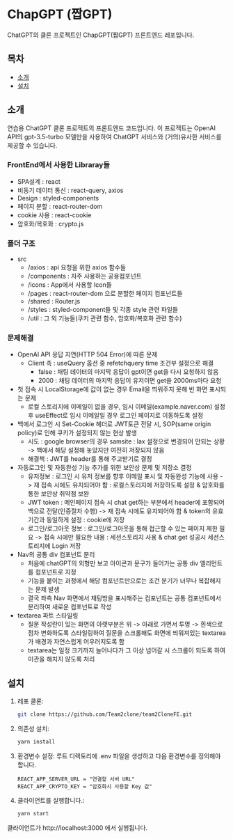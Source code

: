 # ChapGPT (짭GPT)
ChatGPT의 클론 프로젝트인 ChapGPT(짭GPT) 프론트엔드 레포입니다.

## 목차
- [소개](#소개)
- [설치](#설치)

## 소개
연습용 ChatGPT 클론 프로젝트의 프론트엔드 코드입니다. 이 프로젝트는 OpenAI API의 gpt-3.5-turbo 모델만을 사용하여 ChatGPT 서비스와 (거의)유사한 서비스를 제공할 수 있습니다.

### FrontEnd에서 사용한 Libraray들 
- SPA설계 : react
- 비동기 데이터 통신 : react-query, axios
- Design : styled-components
- 페이지 분할 : react-router-dom
- cookie 사용 : react-cookie
- 암호화/복호화 : crypto.js

### 폴더 구조
* src 
    - /axios : api 요청을 위한 axios 함수들
    - /components : 자주 사용하는 공용컴포넌트
    - /icons : App에서 사용할 Icon들
    - /pages : react-router-dom 으로 분할한 페이지 컴포넌트들
    - /shared : Router.js 
    - /styles : styled-component들 및 각종 style 관련 파일들
    - /util : 그 외 기능들(쿠키 관련 함수, 암호화/복호화 관련 함수)

### 문제해결
- OpenAI API 응답 지연(HTTP 504 Error)에 따른 문제
    - Client 측 : useQuery 옵션 중 refetchquery time 조건부 설정으로 해결
        + false : 채팅 데이터의 마지막 응답이 gpt이면 get을 다시 요청하지 않음
        + 2000 : 채팅 데이터의 마지막 응답이 유저이면 get을 2000ms마다 요청
- 첫 접속 시 LocalStorage에 값이 없는 경우 Email을 띄워주지 못해 빈 화면 표시되는 문제
    - 로컬 스토리지에 이메일이 없을 경우, 임시 이메일(example.naver.com) 설정 후 useEffect로 임시 이메일일 경우 로그인 페이지로 이동하도록 설정
- 백에서 로그인 시 Set-Cookie 헤더로 JWT토큰 전달 시, SOP(same origin policy)로 인해 쿠키가 설정되지 않는 현상 발생
    - 시도 : google browser의 경우 samsite : lax 설정으로 변경되어 안되는 상황 -> 백에서 해당 설정해 놓았지만 여전히 저장되지 않음
    - 해결책 : JWT를 header를 통해 주고받기로 결정
- 자동로그인 및 자동완성 기능 추가를 위한 보안상 문제 및 저장소 결정  
    - 유저정보 : 로그인 시 유저 정보를 향후 이메일 표시 및 자동완성 기능에 사용 -> 재 접속 시에도 유지되어야 함 : 로컬스토리지에 저장하도록 설정 & 암호화를 통한 보안상 취약점 보완
    - JWT token : 메인페이지 접속 시 chat get하는 부분에서 header에 포함되어 백으로 전달(인증절차 수행) -> 재 접속 시에도 유지되어야 함 & token의 유효기간과 동일하게 설정 : cookie에 저장
    - 로그인/로그아웃 정보 : 로그인/로그아웃을 통해 접근할 수 있는 페이지 제한 필요 -> 접속 시에만 필요한 내용 : 세션스토리지 사용 & chat get 성공시 세션스토리지에 Login 저장
- Nav의 공통 div 컴포넌트 분리
    - 처음에 chatGPT의 외형만 보고 아이콘과 문구가 들어가는 공통 div 엘리먼트를 컴포넌트로 지정
    - 기능을 붙이는 과정에서 해당 컴포넌트만으로는 조건 분기가 너무나 복잡해지는 문제 발생
    - 결국 좌측 Nav 화면에서 채팅방을 표시해주는 컴포넌트는 공통 컴포넌트에서 분리하여 새로운 컴포넌트로 작성
- textarea 파트 스타일링
    - 질문 작성란이 있는 화면의 아랫부분은 위 -> 아래로 가면서 투명 -> 흰색으로 점차 변화하도록 스타일링하여 질문을 스크롤해도 화면에 띄워져있는 textarea가 배경과 자연스럽게 어우러지도록 함
    - textarea는 일정 크기까지 늘어나다가 그 이상 넘어갈 시 스크롤이 되도록 하여 미관을 해치지 않도록 처리

## 설치
1. 레포 클론:
   ```bash
   git clone https://github.com/Team2clone/team2CloneFE.git
   ```
2. 의존성 설치:
    ```bash
    yarn install
    ```
3. 환경변수 설정: 루트 디렉토리에 .env 파일을 생성하고 다음 환경변수를 정의해야 합니다.
    ```
    REACT_APP_SERVER_URL = "연결할 서버 URL"
    REACT_APP_CRYPTO_KEY = "암호화시 사용할 Key 값"
    ```
4. 클라이언트를 실행합니다.:
    ```bash
    yarn start
    ```
클라이언트가 http://localhost:3000 에서 실행됩니다.


